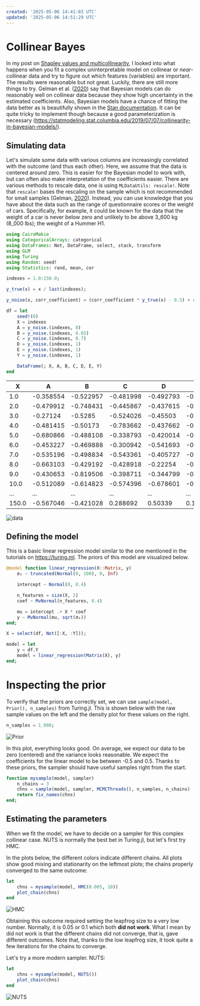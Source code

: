 ```yaml
---
created: '2025-05-06 14:41:03 UTC'
updated: '2025-05-06 14:51:29 UTC'
---
```


# Collinear Bayes

In my post on [Shapley values and multicollinearity](/posts/39), I looked into what happens when you fit a complex uninterpretable model on collinear or _near_-collinear data and try to figure out which features (variables) are important.
The results were reasonable but not great.
Luckily, there are still more things to try.
Gelman et al. ([2020](https://doi.org/10.1017/9781139161879)) say that Bayesian models can do reasonably well on collinear data because they show high uncertainty in the estimated coefficients.
Also, Bayesian models have a chance of fitting the data better as is beautifully shown in the [Stan documentation](https://mc-stan.org/users/documentation/case-studies/golf.html).
It can be quite tricky to implement though because a good parameterization is necessary (<https://statmodeling.stat.columbia.edu/2019/07/07/collinearity-in-bayesian-models/>).

## Simulating data

Let's simulate some data with various columns are increasingly correlated with the outcome (and thus each other).
Here, we assume that the data is centered around zero.
This is easier for the Bayesian model to work with, but can often also make interpretation of the coefficients easier.
There are various methods to rescale data, one is using `MLDataUtils: rescale!`.
Note that `rescale!` bases the rescaling on the sample which is not recommended for small samples (Gelman, [2020](https://doi.org/10.1017/9781139161879)).
Instead, you can use knowledge that you have about the data such as the range of questionnaire scores or the weight of cars.
Specifically, for example, it could be known for the data that the weight of a car is never below zero and unlikely to be above 3_600 kg (8_000 lbs); the weight of a Hummer H1.

```julia
using CairoMakie
using CategoricalArrays: categorical
using DataFrames: Not, DataFrame, select, stack, transform
using GLM
using Turing
using Random: seed!
using Statistics: rand, mean, cor
```

```julia
indexes = 1.0:150.0;
```

```julia
y_true(x) = x / last(indexes);
```

```julia
y_noise(x, corr_coefficient) = (corr_coefficient * y_true(x) - 0.5) + rand(Normal(0, 0.15));
```

```julia
df = let
    seed!(0)
    X = indexes
    A = y_noise.(indexes, 0)
    B = y_noise.(indexes, 0.05)
    C = y_noise.(indexes, 0.7)
    D = y_noise.(indexes, 1)
    E = y_noise.(indexes, 1)
    Y = y_noise.(indexes, 1)

    DataFrame(; X, A, B, C, D, E, Y)
end
```

X | A | B | C | D | E | Y
--- | --- | --- | --- | --- | --- | ---
1.0 | -0.358554 | -0.522957 | -0.481998 | -0.492793 | -0.466424 | -0.552454
2.0 | -0.479912 | -0.748431 | -0.445867 | -0.437615 | -0.636698	| -0.931691
3.0 | -0.27124 | -0.5285 | -0.524026 | -0.45503	| -0.810672 | -0.369753
4.0 | -0.481415 | -0.50173 | -0.783662 | -0.437662 | -0.131537 | -0.0454284
5.0 | -0.680866 | -0.488108 | -0.338793 | -0.420014 | -0.646305 | -0.390959
6.0 | -0.453227 | -0.469888 | -0.300942 | -0.541693 | -0.352914 | -0.672081
7.0 | -0.535196 | -0.498834 | -0.543361	| -0.405727 | -0.385467 | -0.324522
8.0 | -0.663103 | -0.429192 | -0.428918	| -0.22254 | -0.328334 | -0.524071
9.0 | -0.430653 | -0.819506 | -0.398711	| -0.344799 | -0.506967 | -0.501721
10.0 | -0.512089 | -0.614823 | -0.574396 | -0.678601 | -0.541517 | -0.357891
... | ... | ... | ... | ... | ... | ...
150.0 | -0.567046 | -0.421028 | 0.288692 | 0.50339 | 0.19394 | 0.328947

![data](/files/8d89d9da4c3aabbe)

## Defining the model

This is a basic linear regression model similar to the one mentioned in the tutorials on <https://turing.ml>. The priors of this model are visualized below.

```julia
@model function linear_regression(X::Matrix, y)
    σ₂ ~ truncated(Normal(0, 100), 0, Inf)

    intercept ~ Normal(0, 0.4)

    n_features = size(X, 2)
    coef ~ MvNormal(n_features, 0.4)

    mu = intercept .+ X * coef
    y ~ MvNormal(mu, sqrt(σ₂))
end;
```

```julia
X = select(df, Not([:X, :Y]));
```

```julia
model = let
    y = df.Y
    model = linear_regression(Matrix(X), y)
end;
```

# Inspecting the prior

To verify that the priors are correctly set, we can use `sample(model, Prior(), n_samples)` from Turing.jl.
This is shown below with the raw sample values on the left and the density plot for these values on the right.

```julia
n_samples = 1_000;
```

![Prior](/files/901e63f37fc5c279)

In this plot, everything looks good.
On average, we expect our data to be zero (centered) and the variance looks reasonable.
We expect the coefficients for the linear model to be between -0.5 and 0.5.
Thanks to these priors, the sampler should have useful samples right from the start.

```julia
function mysample(model, sampler)
    n_chains = 3
    chns = sample(model, sampler, MCMCThreads(), n_samples, n_chains)
    return fix_names(chns)
end;
```

## Estimating the parameters

When we fit the model, we have to decide on a sampler for this complex collinear case.
NUTS is normally the best bet in Turing.jl, but let's first try HMC.

In the plots below, the different colors indicate different chains.
All plots show good mixing and stationarity on the leftmost plots; the chains properly converged to the same outcome:

```julia
let
    chns = mysample(model, HMC(0.005, 10))
    plot_chain(chns)
end
```

![HMC](/files/111e9206c73aadbc)

Obtaining this outcome required setting the leapfrog size to a very low number.
Normally, it is 0.05 or 0.1 which both **did not work**.
What I mean by did not work is that the different chains did not converge, that is, gave different outcomes.
Note that, thanks to the low leapfrog size, it took quite a few iterations for the chains to converge.

Let's try a more modern sampler. NUTS:

```julia
let
    chns = mysample(model, NUTS())
    plot_chain(chns)
end
```

![NUTS](/files/b87c9a73ce585418)

